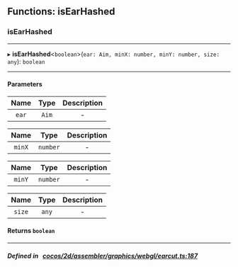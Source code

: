 ## Functions: isEarHashed

### isEarHashed


___
▸ **isEarHashed**<`boolean`\>(`ear: Aim, minX: number, minY: number, size: any`): `boolean`
___


#### Parameters

| Name | Type | Description |
| :------: | :------: | :------: |
| `ear` | `Aim` | - |

| Name | Type | Description |
| :------: | :------: | :------: |
| `minX` | `number` | - |

| Name | Type | Description |
| :------: | :------: | :------: |
| `minY` | `number` | - |

| Name | Type | Description |
| :------: | :------: | :------: |
| `size` | `any` | - |


#### Returns `boolean` 
___


##### Defined in &nbsp;   [cocos/2d/assembler/graphics/webgl/earcut.ts:187](https://github.com/cocos-creator/engine/blob/c7bf6b8a9/cocos/2d/assembler/graphics/webgl/earcut.ts#L187)&nbsp;
